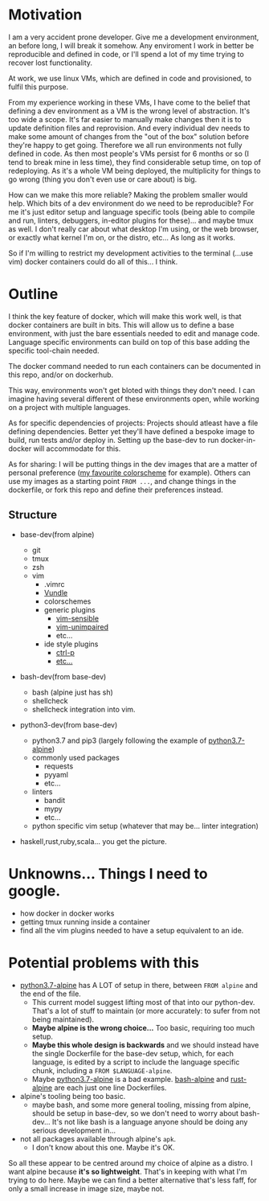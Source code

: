 # Motivation

I am a very accident prone developer.  Give me a development environment, an before long, I will break it somehow.  Any enviroment I work in better be reproducible and defined in code, or I'll spend a lot of my time trying to recover lost functionality.

At work, we use linux VMs, which are defined in code and provisioned, to fulfil this purpose.

From my experience working in these VMs, I have come to the belief that defining a dev environment as a VM is the wrong level of abstraction.  It's too wide a scope.  It's far easier to manually make changes then it is to update definition files and reprovision.  And every individual dev needs to make some amount of changes from the "out of the box" solution before they're happy to get going.  Therefore we all run environments not fully defined in code.  As then most people's VMs persist for 6 months or so (I tend to break mine in less time), they find considerable setup time, on top of redeploying.  As it's a whole VM being deployed, the multiplicity for things to go wrong (thing you don't even use or care about) is big.

How can we make this more reliable?  Making the problem smaller would help.  Which bits of a dev environment do we need to be reproducible?  For me it's just editor setup and language specific tools (being able to compile and run, linters, debuggers, in-editor plugins for these)... and maybe tmux as well.  I don't really car about what desktop I'm using, or the web browser, or exactly what kernel I'm on, or the distro, etc... As long as it works.

So if I'm willing to restrict my development activities to the terminal (...use vim) docker containers could do all of this... I think.

# Outline

I think the key feature of docker, which will make this work well, is that docker containers are built in bits.  This will allow us to define a base environment, with just the bare essentials needed to edit and manage code.  Language specific environments can build on top of this base adding the specific tool-chain needed.

The docker command needed to run each containers can be documented in this repo, and/or on dockerhub.

This way, environments won't get bloted with things they don't need.  I can imagine having several different of these environments open, while working on a project with multiple languages.

As for specific dependencies of projects:  Projects should atleast have a file defining dependencies.  Better yet they'll have defined a bespoke image to build, run tests and/or deploy in.  Setting up the base-dev to run docker-in-docker will accommodate for this.

As for sharing: I will be putting things in the dev images that are a matter of personal preference ([my favourite colorscheme](https://github.com/sonjapeterson/1989.vim) for example).  Others can use my images as a starting point `FROM ...`, and change things in the dockerfile, or fork this repo and define their preferences instead.

## Structure

* base-dev(from alpine)
  * git
  * tmux
  * zsh
  * vim
    * .vimrc
    * [Vundle](https://github.com/VundleVim/Vundle.vim)
    * colorschemes
    * generic plugins
      * [vim-sensible](https://github.com/tpope/vim-sensible)
      * [vim-unimpaired](https://github.com/tpope/vim-unimpaired)
      * etc...
    * ide style plugins
      * [ctrl-p](https://github.com/ctrlpvim/ctrlp.vim)
      * [etc...](http://vim.wikia.com/wiki/Use_Vim_like_an_IDE)

* bash-dev(from base-dev)
  * bash (alpine just has sh)
  * shellcheck
  * shellcheck integration into vim.

* python3-dev(from base-dev)
  * python3.7 and pip3 (largely following the example of [python3.7-alpine](https://github.com/docker-library/python/blob/c5afee6efc8512af143b960d82b938bde623943f/3.7/alpine3.8/Dockerfile))
  * commonly used packages
    * requests
    * pyyaml
    * etc...
  * linters
    * bandit
    * mypy
    * etc...
  * python specific vim setup (whatever that may be... linter integration)

* haskell,rust,ruby,scala... you get the picture.

# Unknowns... Things I need to google.

* how docker in docker works
* getting tmux running inside a container
* find all the vim plugins needed to have a setup equivalent to an ide.

# Potential problems with this

* [python3.7-alpine](https://github.com/docker-library/python/blob/c5afee6efc8512af143b960d82b938bde623943f/3.7/alpine3.8/Dockerfile) has A LOT of setup in there, between `FROM alpine` and the end of the file.
  * This current model suggest lifting most of that into our python-dev.  That's a lot of stuff to maintain (or more accurately: to sufer from not being maintained).
  * **Maybe alpine is the wrong choice...** Too basic, requiring too much setup.
  * **Maybe this whole design is backwards** and we should instead have the single Dockerfile for the base-dev setup, which, for each language, is edited by a script to include the language specific chunk, including a `FROM $LANGUAGE-alpine`.
  * Maybe [python3.7-alpine](https://github.com/docker-library/python/blob/c5afee6efc8512af143b960d82b938bde623943f/3.7/alpine3.8/Dockerfile) is a bad example. [bash-alpine](https://hub.docker.com/r/frolvlad/alpine-bash/~/dockerfile/) and [rust-alpine](https://hub.docker.com/r/frolvlad/alpine-rust/~/dockerfile/) are each just one line Dockerfiles.
* alpine's tooling being too basic.
  * maybe bash, and some more general tooling, missing from alpine, should be setup in base-dev, so we don't need to worry about bash-dev... It's not like bash is a language anyone should be doing any serious development in...
* not all packages available through alpine's `apk`.
  * I don't know about this one.  Maybe it's OK.

So all these appear to be centred around my choice of alpine as a distro.  I want alpine because **it's so lightweight**.  That's in keeping with what I'm trying to do here.  Maybe we can find a better alternative that's less faff, for only a small increase in image size, maybe not.

